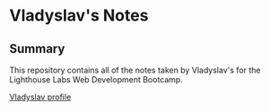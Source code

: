 # Vladyslav's Notes

## Summary

This repository contains all of the notes taken by Vladyslav's for the Lighthouse Labs Web Development Bootcamp.

[Vladyslav profile](https://github.com/VladyslavKutsevolov)
